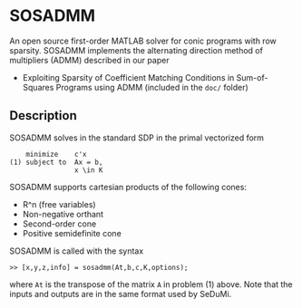 # SOSADMM
An open source first-order MATLAB solver for conic programs with row sparsity. SOSADMM implements the alternating direction method of multipliers (ADMM) described in our paper 
* Exploiting Sparsity of Coefficient Matching Conditions in Sum-of-Squares Programs using ADMM (included in the `doc/` folder)

## Description<a name="Description"></a>

SOSADMM solves in the standard SDP in the primal vectorized form

		minimize 	c'x						
	(1)	subject to	Ax = b,					
					x \in K							

SOSADMM supports cartesian products of the following cones:

* R^n (free variables)
* Non-negative orthant
* Second-order cone
* Positive semidefinite cone

SOSADMM is called with the syntax

	>> [x,y,z,info] = sosadmm(At,b,c,K,options);
	
where `At` is the transpose of the matrix `A` in problem (1) above. 
Note that the inputs and outputs are in the same format used by SeDuMi. 
